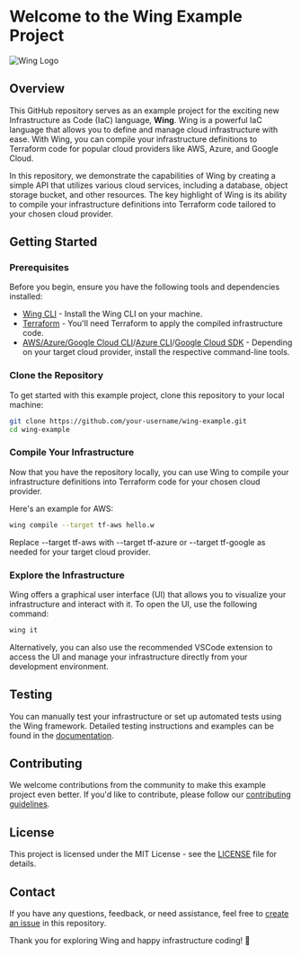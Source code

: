 # Welcome to the Wing Example Project

![Wing Logo](https://uploads-ssl.webflow.com/63720940a94e098b4e2a542b/64462dbe63227401057c6c01_opengraphv4c.png)

## Overview

This GitHub repository serves as an example project for the exciting new Infrastructure as Code (IaC) language, **Wing**. Wing is a powerful IaC language that allows you to define and manage cloud infrastructure with ease. With Wing, you can compile your infrastructure definitions to Terraform code for popular cloud providers like AWS, Azure, and Google Cloud.

In this repository, we demonstrate the capabilities of Wing by creating a simple API that utilizes various cloud services, including a database, object storage bucket, and other resources. The key highlight of Wing is its ability to compile your infrastructure definitions into Terraform code tailored to your chosen cloud provider.

## Getting Started

### Prerequisites

Before you begin, ensure you have the following tools and dependencies installed:

- [Wing CLI](https://wing-lang.org/docs/getting-started/installation) - Install the Wing CLI on your machine.
- [Terraform](https://www.terraform.io/downloads.html) - You'll need Terraform to apply the compiled infrastructure code.
- [AWS/Azure/Google Cloud CLI](https://aws.amazon.com/cli/)/[Azure CLI](https://docs.microsoft.com/en-us/cli/azure/install-azure-cli)/[Google Cloud SDK](https://cloud.google.com/sdk/docs/install) - Depending on your target cloud provider, install the respective command-line tools.

### Clone the Repository

To get started with this example project, clone this repository to your local machine:

```bash
git clone https://github.com/your-username/wing-example.git
cd wing-example
```

### Compile Your Infrastructure

Now that you have the repository locally, you can use Wing to compile your infrastructure definitions into Terraform code for your chosen cloud provider.

Here's an example for AWS:

```bash
wing compile --target tf-aws hello.w
```

Replace --target tf-aws with --target tf-azure or --target tf-google as needed for your target cloud provider.

### Explore the Infrastructure

Wing offers a graphical user interface (UI) that allows you to visualize your infrastructure and interact with it. To open the UI, use the following command:

```bash
wing it
```

Alternatively, you can also use the recommended VSCode extension to access the UI and manage your infrastructure directly from your development environment.

## Testing

You can manually test your infrastructure or set up automated tests using the Wing framework. Detailed testing instructions and examples can be found in the [documentation](https://wing-lang.org/docs/testing).

## Contributing

We welcome contributions from the community to make this example project even better. If you'd like to contribute, please follow our [contributing guidelines](CONTRIBUTING.md).

## License

This project is licensed under the MIT License - see the [LICENSE](LICENSE) file for details.

## Contact

If you have any questions, feedback, or need assistance, feel free to [create an issue](https://github.com/your-username/wing-example/issues) in this repository.

Thank you for exploring Wing and happy infrastructure coding! 🚀


